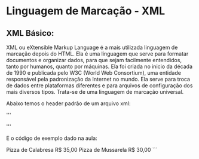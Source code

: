 # Linguagem de Marcação - XML

## XML Básico:

XML ou eXtensible Markup Language é a mais utilizada linguagem de marcação depois do HTML.
Ela é uma linguagem que serve para formatar documentos e organizar dados, para que sejam facilmente entendidos, tanto por humanos, quanto por máquinas.
Ela foi criada no inicio da década de 1990 e publicada pelo W3C (World Web Consortium), uma entidade responsável pela padronização da Internet no mundo.
Ela serve para troca de dados entre plataformas diferentes e para arquivos de configuração dos mais diversos tipos.
Trata-se de uma linguagem de marcação universal.



Abaixo temos o header padrão de um arquivo xml:

'''
<?xml version="1.0"?>
'''

E o código de exemplo dado na aula:

<pizzaria>
<cardapio>

<pizza>
<nome> Pizza de Calabresa </nome>
<preco> R$ 35,00 </preco>
</pizza>

<pizza>
<nome> Pizza de Mussarela </nome>
<preco> R$ 30,00 </preco>
</pizza>

</cardapio>
</pizzaria>
```
